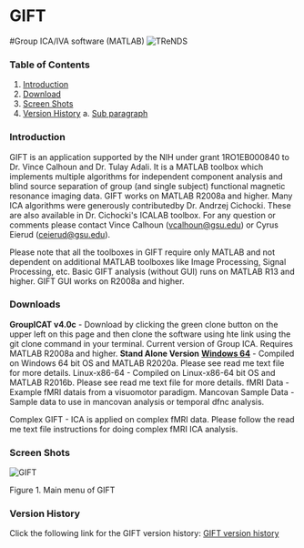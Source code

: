 # GIFT 
#Group ICA/IVA software (MATLAB)
![TReNDS](https://trendscenter.org/wp-content/uploads/2019/06/background_eeg_1.jpg)
### Table of Contents
1. [Introduction](#secIntro)
2. [Download](#secDownload)
3. [Screen Shots](#secScreen)
3. [Version History](#secVerHist)
a. [Sub paragraph](#subparagraph1)

### Introduction <a name="secIntro"></a>
GIFT is an application supported by the NIH under grant 1RO1EB000840 to Dr. Vince Calhoun and Dr. Tulay Adali. It is a MATLAB toolbox which implements multiple algorithms for independent 
component analysis and blind source separation of group (and single subject) functional magnetic resonance imaging data. GIFT works on MATLAB R2008a and higher. Many ICA algorithms were 
generously contributedby Dr. Andrzej Cichocki. These are also available in Dr. Cichocki's ICALAB toolbox. For any question or comments please contact Vince Calhoun (vcalhoun@gsu.edu) or 
Cyrus Eierud (ceierud@gsu.edu).

Please note that all the toolboxes in GIFT require only MATLAB and not dependent on additional MATLAB toolboxes like Image Processing, Signal Processing, etc. Basic GIFT analysis (without GUI) 
runs on MATLAB R13 and higher. GIFT GUI works on R2008a and higher. 

### Downloads <a name="secDownload"></a>
**GroupICAT v4.0c**  - Download by clicking the green clone button on the upper left on this page and then clone the software using hte link using the git clone command in your terminal. Current version of Group ICA. Requires MATLAB R2008a and higher.
    **Stand Alone Version**
        [**Windows 64**](https://trendscenter.org/trends/software/gift/software/stand_alone/GroupICATv4.0c_standalone_Win64.zip) - Compiled on Windows 64 bit OS and MATLAB R2020a. Please see read me text file for more details.
        Linux-x86-64 - Compiled on Linux-x86-64 bit OS and MATLAB R2016b. Please see read me text file for more details.
    fMRI Data - Example fMRI datais from a visuomotor paradigm.
    Mancovan Sample Data - Sample data to use in mancovan analysis or temporal dfnc analysis.

Complex GIFT - ICA is applied on complex fMRI data. Please follow the read me text file instructions for doing complex fMRI ICA analysis.


### Screen Shots <a name="secScreen"></a>
![GIFT](https://trendscenter.org/trends/software/gift/images/gift.jpg  "GIFT")

Figure 1. Main menu of GIFT

### Version History<a name="secVerHist"></a>
Click the following link for the GIFT version history: [GIFT version history](https://trendscenter.org/trends/software/gift/version_history.html) 




